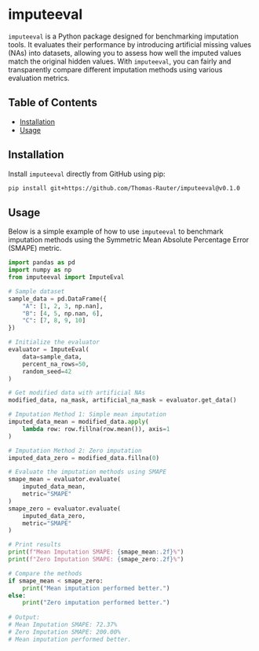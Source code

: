 # imputeeval

`imputeeval` is a Python package designed for benchmarking imputation tools. It evaluates 
their performance by introducing artificial missing values (NAs) into datasets, allowing you to 
assess how well the imputed values match the original hidden values. With `imputeeval`, you can 
fairly and transparently compare different imputation methods using various evaluation metrics.

## Table of Contents

- [Installation](#installation)
- [Usage](#usage)

## Installation

Install `imputeeval` directly from GitHub using pip:

```bash
pip install git+https://github.com/Thomas-Rauter/imputeeval@v0.1.0
```

## Usage

Below is a simple example of how to use `imputeeval` to benchmark imputation methods using the 
Symmetric Mean Absolute Percentage Error (SMAPE) metric.

```python
import pandas as pd
import numpy as np
from imputeeval import ImputeEval

# Sample dataset
sample_data = pd.DataFrame({
    "A": [1, 2, 3, np.nan],
    "B": [4, 5, np.nan, 6],
    "C": [7, 8, 9, 10]
})

# Initialize the evaluator
evaluator = ImputeEval(
    data=sample_data,
    percent_na_rows=50,
    random_seed=42
)

# Get modified data with artificial NAs
modified_data, na_mask, artificial_na_mask = evaluator.get_data()

# Imputation Method 1: Simple mean imputation
imputed_data_mean = modified_data.apply(
    lambda row: row.fillna(row.mean()), axis=1
)

# Imputation Method 2: Zero imputation
imputed_data_zero = modified_data.fillna(0)

# Evaluate the imputation methods using SMAPE
smape_mean = evaluator.evaluate(
    imputed_data_mean,
    metric="SMAPE"
)
smape_zero = evaluator.evaluate(
    imputed_data_zero,
    metric="SMAPE"
)

# Print results
print(f"Mean Imputation SMAPE: {smape_mean:.2f}%")
print(f"Zero Imputation SMAPE: {smape_zero:.2f}%")

# Compare the methods
if smape_mean < smape_zero:
    print("Mean imputation performed better.")
else:
    print("Zero imputation performed better.")
    
# Output:
# Mean Imputation SMAPE: 72.37%
# Zero Imputation SMAPE: 200.00%
# Mean imputation performed better.
```

